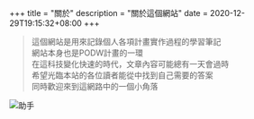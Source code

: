 +++
title = "關於"
description = "關於這個網站"
date = 2020-12-29T19:15:32+08:00
+++

> 這個網站是用來記錄個人各項計畫實作過程的學習筆記<br>
> 網站本身也是PODW計畫的一環<br>
> 在這科技變化快速的時代，文章內容可能總有一天會過時<br>
> 希望光臨本站的各位讀者能從中找到自己需要的答案<br>
> 同時歡迎來到這網路中的一個小角落</p>

![助手](/github.io/image/Makise_Kurisu_Steins_Gate.jpg)
